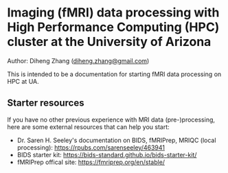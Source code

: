 # Imaging (fMRI) data processing with High Performance Computing (HPC) cluster at the University of Arizona

Author: Diheng Zhang (diheng.zhang@gmail.com)

This is intended to be a documentation for starting fMRI data processing on HPC at UA. 

## Starter resources

If you have no other previous experience with MRI data (pre-)processing, here are some external resources that can help you start:

- Dr. Saren H. Seeley's documentation on BIDS, fMRIPrep, MRIQC (local processing): https://rpubs.com/sarenseeley/463941
- BIDS starter kit: https://bids-standard.github.io/bids-starter-kit/
- fMRIPrep offical site: https://fmriprep.org/en/stable/

